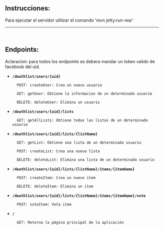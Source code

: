 
</br>

## Instrucciones:

Para ejecutar el servidor utilizar el comando 'mvn jetty:run-war'

---

</br>

## Endpoints:

Aclaracion: para todos los endpoints se debera mandar un token valido de facebook del uid.

* **`/deathlist/users/{uid}`**
  
        POST: createUser: Crea un nuevo usuario 
        
        GET: getUser: Obtiene la informacion de un determinado usuario
    
        DELETE: deleteUser: Elimina un usuario

* **`/deathlist/users/{uid}/lists`**

        GET: getAllLists: Obtiene todas las listas de un determinado usuario

* **`/deathlist/users/{uid}/lists/{listName}`**

        GET: getList: Obtiene una lista de un determinado usuario
	      
        POST: createList: Crea una nueva lista
	      
        DELETE: deleteList: Elimina una lista de un determinado usuario

* **`/deathlist/users/{uid}/lists/{listName}/items/{itemName}`**
	
        POST: createItem: Crea un nuevo item
	
        DELETE: deleteItem: Elimina un item
	
* **`/deathlist/users/{uid}/lists/{listName}/items/{itemName}/vote`**

        POST: voteItem: Vota item
	
* **`/`**
	
        GET: Retorna la página principal de la aplicación
 
